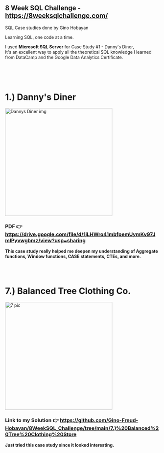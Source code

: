 ## 8 Week SQL Challenge - https://8weeksqlchallenge.com/

SQL Case studies done by Gino Hobayan

Learning SQL, one code at a time.

I used **Microsoft SQL Server** for Case Study #1 - Danny's Diner, <br>
It's an excellent way to apply all the theoretical SQL knowledge I learned from DataCamp and the Google Data Analytics Certificate.



<br><br><br>




# **1.) Danny's Diner**

<img width="350" alt="Dannys Diner img" src="https://github.com/Gino-Freud-Hobayan/8WeekSQL_Challenge/assets/117270964/64af7ab9-d0d9-4607-9e42-1c22184999ff">

### **PDF 👉 https://drive.google.com/file/d/1jLHWro41mbfpemUymKv97JmIPyvwgbmz/view?usp=sharing**

**This case study really helped me deepen my understanding of Aggregate functions, Window functions, CASE statements, CTEs, and more.**



<br>
<br>


# **7.) Balanced Tree Clothing Co.**

<img src="https://github.com/Gino-Freud-Hobayan/8WeekSQL_Challenge/assets/117270964/735f7f93-e44d-4668-9d24-d5cff9279e68" alt="7 pic" width="350" height="350">

### **Link to my Solution 👉 https://github.com/Gino-Freud-Hobayan/8WeekSQL_Challenge/tree/main/7.)%20Balanced%20Tree%20Clothing%20Store**

**Just tried this case study since it looked interesting.**



<br>




<br>
<br>




